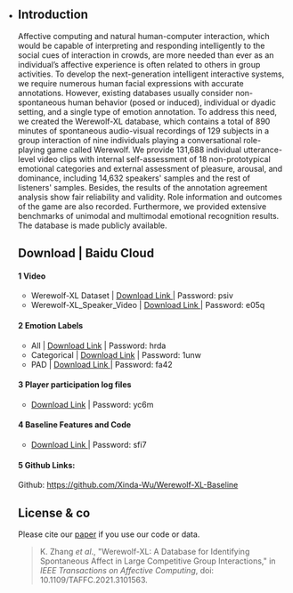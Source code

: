 - ## Introduction

  Affective computing and natural human-computer interaction, which would be capable of interpreting and responding intelligently to the social cues of interaction in crowds, are more needed than ever as an individual’s affective experience is often related to others in group activities. To develop the next-generation intelligent interactive systems, we require numerous human facial expressions with accurate annotations. However, existing databases usually consider non-spontaneous human behavior (posed or induced), individual or dyadic setting, and a single type of emotion annotation. To address this need, we created the Werewolf-XL database, which contains a total of 890 minutes of spontaneous audio-visual recordings of 129 subjects in a group interaction of nine individuals playing a conversational role-playing game called Werewolf. We provide 131,688 individual utterance-level video clips with internal self-assessment of 18 non-prototypical emotional categories and external assessment of pleasure, arousal, and dominance, including 14,632 speakers' samples and the rest of listeners' samples. Besides, the results of the annotation agreement analysis show fair reliability and validity. Role information and outcomes of the game are also recorded. Furthermore, we provided extensive benchmarks of unimodal and multimodal emotional recognition results. The database is made publicly available.

  ## **Download |** Baidu Cloud

  #### 1 Video

  - Werewolf-XL Dataset | [Download Link ](https://pan.baidu.com/s/16W46maasfjEWNYhPlTTaMg)| Password: psiv
  - Werewolf-XL_Speaker_Video | [Download Link ](https://pan.baidu.com/s/1lBAcMHUzaVd5Vd1hYf9nsg)| Password: e05q

  #### 2 Emotion Labels

  - All | [Download Link](https://pan.baidu.com/s/1zEHtOM73XUnA8fNkOAJcgA ) | Password: hrda
  - Categorical | [Download Link](https://pan.baidu.com/s/1sZve__adFEsLfeJn6nKgoQ ) | Password: 1unw
  - PAD | [Download Link ](https://pan.baidu.com/s/1iLiZm1J2qUq4OnO0H--aLw )| Password: fa42

  #### 3 Player participation log files 

  - [Download Link](https://pan.baidu.com/s/1INwbEfhFBvWMGWkTmnEhPQ ) | Password: yc6m

  #### 4 Baseline Features and Code 

  - [Download Link ](https://pan.baidu.com/s/1U45d4oMI31rxItRM_4YqoQ)| Password: sfi7

  #### 5 Github Links: 

  Github: https://github.com/Xinda-Wu/Werewolf-XL-Baseline

  ## **License & co**

  Please cite our [paper](https://ieeexplore.ieee.org/document/9506939) if you use our code or data.

  > K. Zhang *et al*., "Werewolf-XL: A Database for Identifying Spontaneous Affect in Large Competitive Group Interactions," in *IEEE Transactions on Affective Computing*, doi: 10.1109/TAFFC.2021.3101563.
